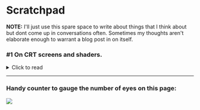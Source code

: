 # Scratchpad

**NOTE:** I'll just use this spare space to write about things that I think about but dont come up in conversations often.
Sometimes my thoughts aren't elaborate enough to warrant a blog post in on itself.

### #1 On CRT screens and shaders.
<details>
<summary>Click to read</summary>

I find it very interesting that video games today often try to emulate artifacts of the past that 
then developers would kill to get rid of.
The CRT screen shader is one of them. 
I wrote one for one of my (~~now abandoned~~) side projects, and I remember being happy about the way it turned out.
Here is an old gif of the said game:

<img src="./bullet_hell.gif" width="50%" height="50%" />

The above shader displays two of my favorite effects that can be impressive when done correctly:
1. The [CRT](https://en.wikipedia.org/wiki/Cathode-ray_tube) screen bend.
2. [Chromatic Abberation.](https://en.wikipedia.org/wiki/Chromatic_aberration)

It also has some scanlines going on, but they're not tuned as well as I'd like, and are a trivial
effect to implement.

### Why did older displays have curved screens you ask?

To my knowledge, CRT screens worked by shooting a cathode ray that would traverse the phospor screen horizontally and
vertically at the same time.
There is an interesting tidbit about this movement that is largely misunderstood, mentioned 
[here](https://en.wikipedia.org/wiki/Raster_scan#Scanning_pattern) on wikipedia. I highly recommend this article.

If CRT screens weren't curved in shape, different points on the screen would be at different distances from
the origin of the cathode ray, and hence the image would be distorted heavily. The screens had to be curved at very precise
angles to perfectly offset the distortion. 

This challenge in production and engineering from the gone era is now an artifact video games introduce overhead to emulate!
Retro and otherwise. Pretty neat, right?

Since It's getting pretty late in the night at the time of me writing this, 
I'll leave this great explanation on chromatic aberration by an underrated youtuber, Pixel Prophecy:
- [What is Chromatic Abberation? (And why?)](https://www.youtube.com/watch?v=oE8Zjr5NJrM)

If you're wondering how it's implemented in the gif I showed above, I just offset the Red Green and Blue channels for
each pixel somewhat.

As for scanlines, they're just periodically occuring horizontal lines timed with a sine wave.

I used LSL and Lua (LOVE) to build the game in that screenshot, but the same can be done in any shading language and any game
engine.
 
</details>

---

### Handy counter to gauge the number of eyes on this page:

![](https://komarev.com/ghpvc/?username=your-github-username)
